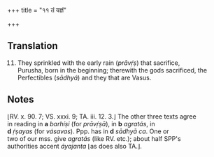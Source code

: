 +++
title = "११ तं यज्ञं"

+++
## Translation
11. They sprinkled with the early rain (*prāvṛ́ṣ*) that sacrifice,  
Purusha, born in the beginning; therewith the gods sacrificed, the  
Perfectibles (*sādhyá*) and they that are Vasus.

## Notes
⌊RV. x. 90. 7; VS. xxxi. 9; TA. iii. 12. 3.⌋ The other three texts agree  
in reading in **a** *barhíṣi* (for *prāvṛ́ṣā*), in **b** *agratás*, in  
**d** *ṛ́ṣayas* (for *vásavas*). Ppp. has in **d** *sādhyā ca*. One or  
two of our mss. give *agratás* (like RV. etc.); about half SPP's  
authorities accent *áyajanta* ⌊as does also TA.⌋.
